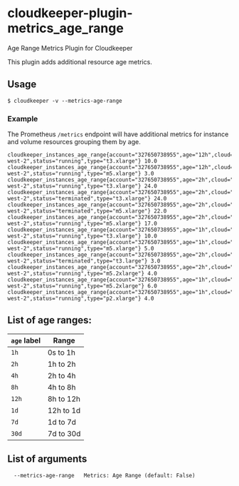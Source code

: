 # cloudkeeper-plugin-metrics_age_range
Age Range Metrics Plugin for Cloudkeeper

This plugin adds additional resource age metrics.

## Usage
```
$ cloudkeeper -v --metrics-age-range
```

### Example
The Prometheus `/metrics` endpoint will have additional metrics for instance and volume resources grouping them by age.

```
cloudkeeper_instances_age_range{account="327650738955",age="12h",cloud="aws",region="us-west-2",status="running",type="t3.xlarge"} 10.0
cloudkeeper_instances_age_range{account="327650738955",age="12h",cloud="aws",region="us-west-2",status="running",type="m5.xlarge"} 3.0
cloudkeeper_instances_age_range{account="327650738955",age="2h",cloud="aws",region="us-west-2",status="running",type="t3.xlarge"} 24.0
cloudkeeper_instances_age_range{account="327650738955",age="2h",cloud="aws",region="us-west-2",status="terminated",type="t3.xlarge"} 24.0
cloudkeeper_instances_age_range{account="327650738955",age="2h",cloud="aws",region="us-west-2",status="terminated",type="m5.xlarge"} 22.0
cloudkeeper_instances_age_range{account="327650738955",age="2h",cloud="aws",region="us-west-2",status="running",type="m5.xlarge"} 17.0
cloudkeeper_instances_age_range{account="327650738955",age="1h",cloud="aws",region="us-west-2",status="running",type="t3.xlarge"} 10.0
cloudkeeper_instances_age_range{account="327650738955",age="1h",cloud="aws",region="us-west-2",status="running",type="m5.xlarge"} 5.0
cloudkeeper_instances_age_range{account="327650738955",age="2h",cloud="aws",region="us-west-2",status="terminated",type="t3.large"} 3.0
cloudkeeper_instances_age_range{account="327650738955",age="2h",cloud="aws",region="us-west-2",status="running",type="m5.2xlarge"} 4.0
cloudkeeper_instances_age_range{account="327650738955",age="1h",cloud="aws",region="us-west-2",status="running",type="m5.2xlarge"} 6.0
cloudkeeper_instances_age_range{account="327650738955",age="1h",cloud="aws",region="us-west-2",status="running",type="p2.xlarge"} 4.0
```

## List of age ranges:

| `age` label | Range |
| --- | --- |
| `1h` | 0s to 1h |
| `2h` | 1h to 2h |
| `4h` | 2h to 4h |
| `8h` | 4h to 8h |
| `12h` | 8h to 12h |
| `1d` | 12h to 1d |
| `7d` | 1d to 7d |
| `30d` | 7d to 30d |

## List of arguments
```
  --metrics-age-range   Metrics: Age Range (default: False)
```
